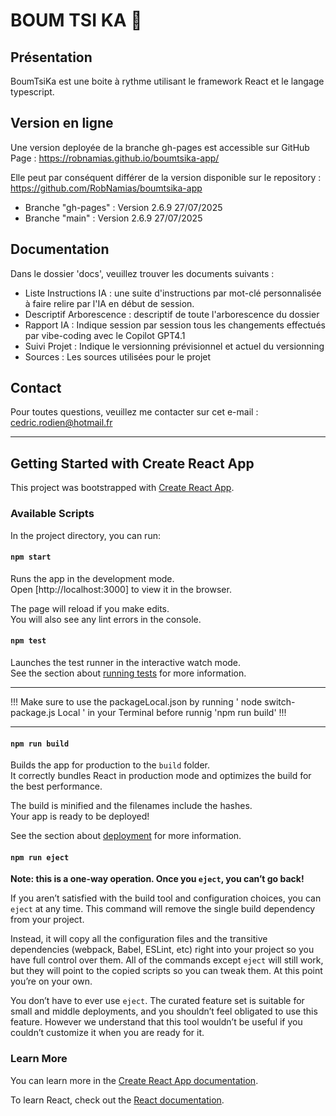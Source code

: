 # BOUM TSI KA 🥁

## Présentation

BoumTsiKa est une boite à rythme utilisant le framework React et le langage typescript.

## Version en ligne

Une version deployée de la branche gh-pages est accessible sur GitHub Page : <https://robnamias.github.io/boumtsika-app/>

Elle peut par conséquent différer de la version disponible sur le repository : <https://github.com/RobNamias/boumtsika-app>

- Branche "gh-pages" : Version 2.6.9 27/07/2025
- Branche "main" : Version 2.6.9 27/07/2025

## Documentation

Dans le dossier 'docs', veuillez trouver les documents  suivants :

- Liste Instructions IA : une suite d'instructions par mot-clé personnalisée à faire relire par l'IA en début de session.
- Descriptif Arborescence : descriptif de toute l'arborescence du dossier
- Rapport IA  : Indique session par session tous les changements effectués par vibe-coding avec le Copilot GPT4.1
- Suivi Projet : Indique le versionning prévisionnel et actuel du versionning
- Sources : Les sources utilisées pour le projet

## Contact

Pour toutes questions, veuillez me contacter sur cet e-mail : <cedric.rodien@hotmail.fr>

----

## Getting Started with Create React App

This project was bootstrapped with [Create React App](https://github.com/facebook/create-react-app).

### Available Scripts

In the project directory, you can run:

#### `npm start`

Runs the app in the development mode.\
Open [http://localhost:3000] to view it in the browser.

The page will reload if you make edits.\
You will also see any lint errors in the console.

#### `npm test`

Launches the test runner in the interactive watch mode.\
See the section about [running tests](https://facebook.github.io/create-react-app/docs/running-tests) for more information.

----

!!! Make sure to use the packageLocal.json by running ' node switch-package.js Local ' in your Terminal before runnig 'npm run build' !!!

----

#### `npm run build`

Builds the app for production to the `build` folder.\
It correctly bundles React in production mode and optimizes the build for the best performance.

The build is minified and the filenames include the hashes.\
Your app is ready to be deployed!

See the section about [deployment](https://facebook.github.io/create-react-app/docs/deployment) for more information.

#### `npm run eject`

**Note: this is a one-way operation. Once you `eject`, you can’t go back!**

If you aren’t satisfied with the build tool and configuration choices, you can `eject` at any time. This command will remove the single build dependency from your project.

Instead, it will copy all the configuration files and the transitive dependencies (webpack, Babel, ESLint, etc) right into your project so you have full control over them. All of the commands except `eject` will still work, but they will point to the copied scripts so you can tweak them. At this point you’re on your own.

You don’t have to ever use `eject`. The curated feature set is suitable for small and middle deployments, and you shouldn’t feel obligated to use this feature. However we understand that this tool wouldn’t be useful if you couldn’t customize it when you are ready for it.

### Learn More

You can learn more in the [Create React App documentation](https://facebook.github.io/create-react-app/docs/getting-started).

To learn React, check out the [React documentation](https://reactjs.org/).

